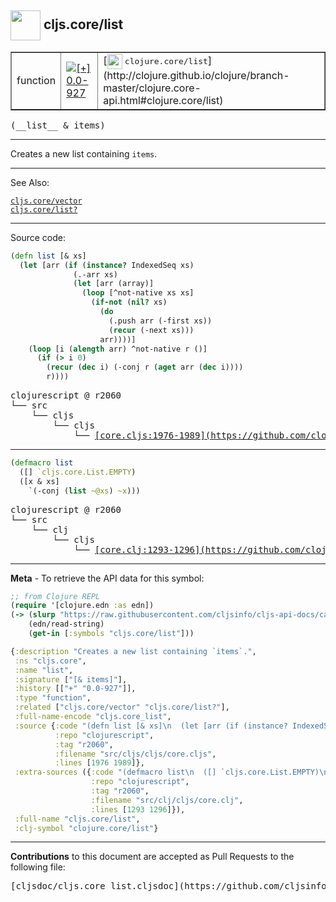 ## <img width="48px" valign="middle" src="http://i.imgur.com/Hi20huC.png"> cljs.core/list

 <table border="1">
<tr>

<td>function</td>
<td><a href="https://github.com/cljsinfo/cljs-api-docs/tree/0.0-927"><img valign="middle" alt="[+] 0.0-927" src="https://img.shields.io/badge/+-0.0--927-lightgrey.svg"></a> </td>
<td>
[<img height="24px" valign="middle" src="http://i.imgur.com/1GjPKvB.png"> <samp>clojure.core/list</samp>](http://clojure.github.io/clojure/branch-master/clojure.core-api.html#clojure.core/list)
</td>
</tr>
</table>

 <samp>
(__list__ & items)<br>
</samp>

---

Creates a new list containing `items`.

---


See Also:

[`cljs.core/vector`](cljs.core_vector.md)<br>
[`cljs.core/list?`](cljs.core_listQMARK.md)<br>

---


Source code:

```clj
(defn list [& xs]
  (let [arr (if (instance? IndexedSeq xs)
              (.-arr xs)
              (let [arr (array)]
                (loop [^not-native xs xs]
                  (if-not (nil? xs)
                    (do
                      (.push arr (-first xs))
                      (recur (-next xs)))
                    arr))))]
    (loop [i (alength arr) ^not-native r ()]
      (if (> i 0)
        (recur (dec i) (-conj r (aget arr (dec i))))
        r))))
```

 <pre>
clojurescript @ r2060
└── src
    └── cljs
        └── cljs
            └── <ins>[core.cljs:1976-1989](https://github.com/clojure/clojurescript/blob/r2060/src/cljs/cljs/core.cljs#L1976-L1989)</ins>
</pre>


---

```clj
(defmacro list
  ([] `cljs.core.List.EMPTY)
  ([x & xs]
    `(-conj (list ~@xs) ~x)))
```

 <pre>
clojurescript @ r2060
└── src
    └── clj
        └── cljs
            └── <ins>[core.clj:1293-1296](https://github.com/clojure/clojurescript/blob/r2060/src/clj/cljs/core.clj#L1293-L1296)</ins>
</pre>

---

__Meta__ - To retrieve the API data for this symbol:

```clj
;; from Clojure REPL
(require '[clojure.edn :as edn])
(-> (slurp "https://raw.githubusercontent.com/cljsinfo/cljs-api-docs/catalog/cljs-api.edn")
    (edn/read-string)
    (get-in [:symbols "cljs.core/list"]))
```

```clj
{:description "Creates a new list containing `items`.",
 :ns "cljs.core",
 :name "list",
 :signature ["[& items]"],
 :history [["+" "0.0-927"]],
 :type "function",
 :related ["cljs.core/vector" "cljs.core/list?"],
 :full-name-encode "cljs.core_list",
 :source {:code "(defn list [& xs]\n  (let [arr (if (instance? IndexedSeq xs)\n              (.-arr xs)\n              (let [arr (array)]\n                (loop [^not-native xs xs]\n                  (if-not (nil? xs)\n                    (do\n                      (.push arr (-first xs))\n                      (recur (-next xs)))\n                    arr))))]\n    (loop [i (alength arr) ^not-native r ()]\n      (if (> i 0)\n        (recur (dec i) (-conj r (aget arr (dec i))))\n        r))))",
          :repo "clojurescript",
          :tag "r2060",
          :filename "src/cljs/cljs/core.cljs",
          :lines [1976 1989]},
 :extra-sources ({:code "(defmacro list\n  ([] `cljs.core.List.EMPTY)\n  ([x & xs]\n    `(-conj (list ~@xs) ~x)))",
                  :repo "clojurescript",
                  :tag "r2060",
                  :filename "src/clj/cljs/core.clj",
                  :lines [1293 1296]}),
 :full-name "cljs.core/list",
 :clj-symbol "clojure.core/list"}

```

---

__Contributions__ to this document are accepted as Pull Requests to the following file:

 <pre>
[cljsdoc/cljs.core_list.cljsdoc](https://github.com/cljsinfo/cljs-api-docs/blob/master/cljsdoc/cljs.core_list.cljsdoc)
</pre>

